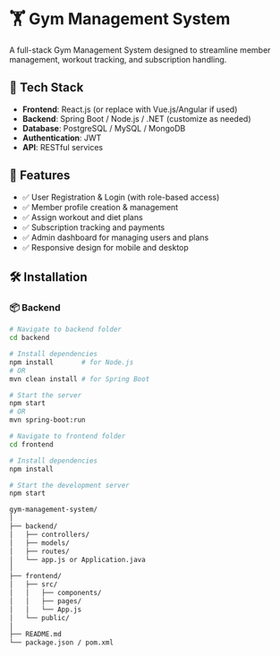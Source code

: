 # 🏋️ Gym Management System

A full-stack Gym Management System designed to streamline member management, workout tracking, and subscription handling.

## 🔧 Tech Stack

- **Frontend**: React.js (or replace with Vue.js/Angular if used)
- **Backend**: Spring Boot / Node.js / .NET (customize as needed)
- **Database**: PostgreSQL / MySQL / MongoDB
- **Authentication**: JWT
- **API**: RESTful services

## 🚀 Features

- ✅ User Registration & Login (with role-based access)
- ✅ Member profile creation & management
- ✅ Assign workout and diet plans
- ✅ Subscription tracking and payments
- ✅ Admin dashboard for managing users and plans
- ✅ Responsive design for mobile and desktop


## 🛠️ Installation

### 📦 Backend

```bash
# Navigate to backend folder
cd backend

# Install dependencies
npm install       # for Node.js
# OR
mvn clean install # for Spring Boot

# Start the server
npm start
# OR
mvn spring-boot:run

# Navigate to frontend folder
cd frontend

# Install dependencies
npm install

# Start the development server
npm start

gym-management-system/
│
├── backend/
│   ├── controllers/
│   ├── models/
│   ├── routes/
│   └── app.js or Application.java
│
├── frontend/
│   ├── src/
│   │   ├── components/
│   │   ├── pages/
│   │   └── App.js
│   └── public/
│
├── README.md
└── package.json / pom.xml


